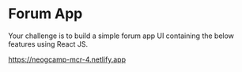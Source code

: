 # Forum App
Your challenge is to build a simple forum app UI containing the below features using React JS.

https://neogcamp-mcr-4.netlify.app
